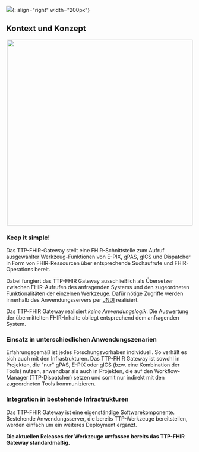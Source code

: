 ![](https://www.ths-greifswald.de/wp-content/uploads/2019/01/Design-Logo-THS-deutsch-271-padding.png){: align="right" width="200px"} 
## Kontext und Konzept
<p align="center">
  <img width="500" src="https://www.ths-greifswald.de/wp-content/uploads/2020/09/ttp-fhir-gw-common.png">
</p>

### Keep it simple!
Das TTP-FHIR-Gateway stellt eine FHIR-Schnittstelle zum Aufruf ausgewählter Werkzeug-Funktionen von E-PIX, gPAS, gICS und Dispatcher in Form von FHIR-Ressourcen über entsprechende Suchaufrufe und FHIR-Operations bereit.

Dabei fungiert das TTP-FHIR Gateway ausschließlich als Übersetzer zwischen FHIR-Aufrufen des anfragenden Systems und den zugeordneten Funktionalitäten der einzelnen Werkzeuge. Dafür nötige Zugriffe werden innerhalb des Anwendungsservers per [JNDI](https://en.wikipedia.org/wiki/Java_Naming_and_Directory_Interface) realisiert. 

Das TTP-FHIR Gateway realisiert *keine Anwendungslogik*. Die  Auswertung der übermittelten FHIR-Inhalte obliegt entsprechend dem anfragenden System.

### Einsatz in unterschiedlichen Anwendungszenarien
Erfahrungsgemäß ist jedes Forschungsvorhaben individuell. So verhält es sich auch mit den Infrastrukturen. Das TTP-FHIR Gateway ist sowohl in Projekten, die "nur" gPAS, E-PIX oder gICS (bzw. eine Kombination der Tools) nutzen, anwendbar als auch in Projekten, die auf den Workflow-Manager (TTP-Dispatcher) setzen und somit nur indirekt mit den zugeordneten Tools kommunizieren.

### Integration in bestehende Infrastrukturen
Das TTP-FHIR Gateway ist eine eigenständige Softwarekomponente. Bestehende Anwendungsserver, die bereits TTP-Werkzeuge bereitstellen, werden einfach um ein weiteres Deployment ergänzt.

**Die aktuellen Releases der Werkzeuge umfassen bereits das TTP-FHIR Gateway standardmäßig.**